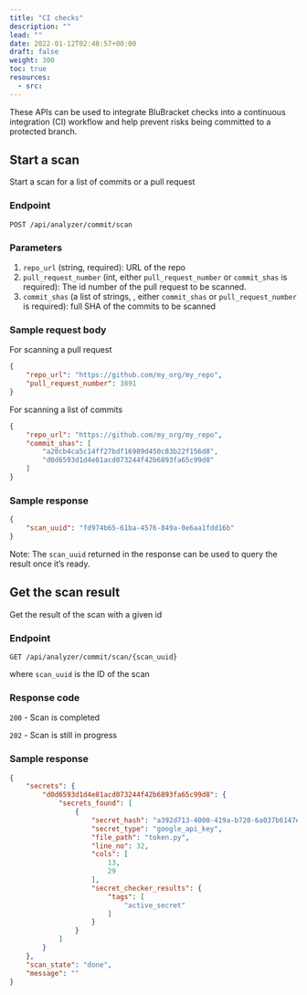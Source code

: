 ```yaml
---
title: "CI checks"
description: ""
lead: ""
date: 2022-01-12T02:48:57+00:00
draft: false
weight: 300
toc: true
resources:
  - src:
---
```


These APIs can be used to integrate BluBracket checks into a continuous integration (CI) workflow and help prevent risks being committed to a protected branch.

## Start a scan

Start a scan for a list of commits or a pull request

### Endpoint

`POST /api/analyzer/commit/scan`

### Parameters

1. `repo_url` (string, required): URL of the repo
1. `pull_request_number` (int, either `pull_request_number` or `commit_shas` is required): The id number of the pull request to be scanned.
1. `commit_shas` (a list of strings, , either `commit_shas` or `pull_request_number` is required): full SHA of the commits to be scanned

### Sample request body

For scanning a pull request

```json
{
    "repo_url": "https://github.com/my_org/my_repo",
    "pull_request_number": 3891
}
```

For scanning a list of commits

```json
{
    "repo_url": "https://github.com/my_org/my_repo",
    "commit_shas": [
        "a20cb4ca5c14ff27bdf16989d450c83b22f156d8",
        "d0d6593d1d4e81acd073244f42b6893fa65c99d8"
    ]
}
```

### Sample response

```json
{
    "scan_uuid": "fd974b65-61ba-4576-849a-0e6aa1fdd16b"
}
```

Note: The `scan_uuid` returned in the response can be used to query the result once it’s ready.

## Get the scan result

Get the result of the scan with a given id

### Endpoint

`GET /api/analyzer/commit/scan/{scan_uuid}`

where `scan_uuid` is the ID of the scan

### Response code

`200` - Scan is completed

`202` - Scan is still in progress

### Sample response

```json
{
    "secrets": {
        "d0d6593d1d4e81acd073244f42b6893fa65c99d8": {
            "secrets_found": [
                {
                    "secret_hash": "a392d713-4000-419a-b720-6a037b6147e3",
                    "secret_type": "google_api_key",
                    "file_path": "token.py",
                    "line_no": 32,
                    "cols": [
                        13,
                        29
                    ],
                    "secret_checker_results": {
                        "tags": [
                            "active_secret"
                        ]
                    }
                }
            ]
        }
    },
    "scan_state": "done",
    "message": ""
}
```
